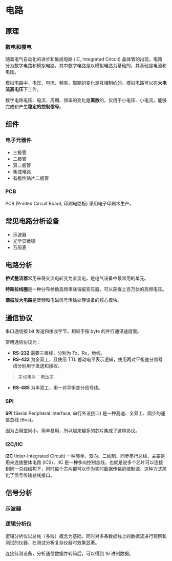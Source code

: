 # 电路

## 原理

### 数电和模电

随着电气自动化的进步和集成电路 (IC, Integrated Circuit) 晶体管的出现，电路分为数字电路和模拟电路。其中数字电路是以模拟电路为基础的，其基础是电流和电压。

模拟电路中，电压、电流、频率、周期的变化是互相制约的。模拟电路可以在**大电流高电压**下工作。

数字电路电压、电流、周期、频率的变化是**离散**的，仅用于小电压、小电流，能够完成和产生**稳定的控制信号**。

## 组件

### 电子元器件

- 三极管
- 二极管
- 双二极管
- 集成电路
- 有极性贴片二极管

### PCB

PCB (Printed Circuit Board, 印刷电路板) 采用电子印刷术生产。

## 常见电路分析设备

- 示波器
- 光学显微镜
- 万用表

## 电路分析

**桥式整流器**常用来将交流电转变为直流电，是电气设备中最常用的单元。

**特斯拉线圈**是一种分布参数高频串联谐振变压器，可以获得上百万伏的高频电压。

**谐振放大电路**是音频和电磁信号传输处理设备的核心模块。

## 通信协议

串口通信按 bit 发送和接收字节，相较于按 byte 的并行通讯速度慢。

常用通信协议为：

- **RS-232** 需要三根线，分别为 Tx，Rx，地线。
- **RS-422** 为全双工，且使用 TTL 差动电平表示逻辑，使用两对平衡差分信号线分别用于发送和接收。
> 差动电平：电压差
- **RS-485** 为半双工，用一对平衡差分信号线。

### SPI

**SPI** (Serial Peripheral Interface, 串行外设接口) 是一种高速、全双工、同步的通信总线 (Bus)。

因为占用空间小，简单易用，所以越来越多的芯片集成了这种协议。

### I2C/IIC

**I2C** (Inter-Integrated Circuit) 一种简单、双向、二线制、同步串行总线，主要是用来连接整体电路 (ICS)，IIC 是一种多向控制总线，也就是说多个芯片可以连接到同一总线结构下，同时每个芯片都可以作为实时数据传输的控制源。这种方式简化了信号传输总线接口。

## 信号分析

### 示波器

### 逻辑分析仪

逻辑分析仪以总线（多线）概念为基础，同时对多条数据线上的数据流进行观察和测试的仪器，在测试分析复杂仪器时效果显著。

连接待测设备，分析通信数据并转码后，可以得到 16 进制数据。